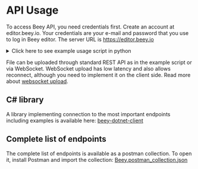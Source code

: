 
API Usage
=========

To access Beey API, you need credentials first. Create an account at editor.beey.io. Your credentials are your e-mail and password that you use to log in Beey editor. The server URL is https://editor.beey.io

<details>
<summary>Click here to see example usage script in python</summary>

```py
#!/usr/bin/python3
import requests
import json
import argparse
import os
import time
import sys

def load_credentials():
    try:
        with open('credentials.txt') as credentials:
            server, email, password = credentials.read().splitlines()
    except Exception:
        print('failed to read credentials')
        print('create file credentials.txt containing three lines: server address, email, password')
        sys.exit(1)
    return [server.rstrip('/'), email, password]

def login(server, email, password):
    url = server + '/API/Login'

    querystring = {'email':email, 'password':password}

    payload = ''
    headers = {
        'cache-control': 'no-cache',
    }

    response = requests.request('POST', url, data=payload, headers=headers, params=querystring)
    if response.status_code != 200:
        print('login failed' + str(response.status_code) + ' ' + response.text)
        raise Exception('login failed')
    return response.json()['Token']


def create_project(name, token):
    url = server + '/API/Project'
    payload = {
        'Name': name,
        'CustomPath': ''
    }
    payload = json.dumps(payload)
    headers = {
        'Authorization': token,
        'Content-Type': 'application/json'
    }
    response = requests.request('POST', url, headers=headers, data=payload)
    if response.status_code != 200:
        print('creating project failed' + str(response.status_code) + ' ' + response.text)
        raise Exception('create project failed')
    return response.json()['Id'], response.json()['AccessToken']


def upload_file(fname, auth_token, project_id):
    file_size = os.path.getsize(fname)
    url = f'{server}/API/Project/{project_id}/Files/UploadMediaFile?fileSize={file_size}'

    payload = {}
    files = [
        ('name', open(fname, 'rb'))
    ]
    headers = {
        'Authorization': auth_token
    }

    response = requests.request('POST', url, headers=headers, data=payload, files=files)
    if response.status_code != 200:
        print('file upload failed' + str(response.status_code) + ' ' + response.text)
        raise Exception('file upload failed')

def transcribe_file(auth_token, project_id, language):
    url = f'{server}/API/Project/Queue/Enqueue?projectId={project_id}&lang={language}&transcriptionProfile=default'
    print(url)
    payload = {}
    files = {}
    headers = {
      'Authorization': auth_token
    }
    response = requests.request('GET', url, headers=headers, data=payload, files=files)
    if response.status_code != 200:
        # something unexpected happened
        print('enqueue failed ' + str(response.status_code) + ' ' + response.text)
        raise Exception('failed to transcribe')

# acquires trsx (xml output of the ASR including transcription with timestamps)
def download_original_trsx(auth_token, project_id):
    url = f'{server}/API/Project/{project_id}/Files/OriginalTrsx'
    payload  = {}
    headers = {
        'Authorization': auth_token,
        'Content-Type': 'application/json' 
    }

    response = requests.request('GET', url, headers=headers, data = payload)
    print(response)
    return response.text

def get_subtitles(auth_token, project_id):
    url = f'{server}/API/Project/{project_id}/Export?formatId=srt'

    payload = {}
    headers = {
      'Authorization': auth_token,
      'Content-Type': 'application/json; charset=utf-8'
    }

    response = requests.request('GET', url, headers=headers, data = payload)
    response.encoding = 'utf-8'
    print(response)
    return response.text


# Wait until transcription is complete
def wait_for_trsx(auth_token, project_id):
    print('poll for trsx:')
    url = server + f'/API/Project/{project_id}'

    payload = {}
    headers = {
        'Authorization': auth_token,
        'Content-Type': 'application/json'
    }
    originalTrsxId = None
    for i in range(240): # give up after 2 hours
        response = requests.request('GET', url, headers=headers, data = payload)
        originalTrsxId = response.json()['OriginalTrsxId']
        if originalTrsxId != None:
            print('trsx available - transcription ended')
            return True
        print('trsx not yet available, retrying in 30 s...')
        time.sleep(30)
    print('transcription timed out')
    return False

def save_file(content, name):
    with open(name, 'w', encoding='utf-8') as output_file:
        output_file.write(content)


if (__name__ == '__main__'):
    parser = argparse.ArgumentParser()
    parser.add_argument('recording')
    parser.add_argument('output')
    parser.add_argument('--language', default='cs-CZ')
    parser.add_argument('--subtitles', action='store_true')
    args = parser.parse_args()

    server, email, password = load_credentials()

    print('login...')
    auth_token = login(server, email, password)

    print('creating project...')
    project_id, access_token = create_project('api ' + args.recording, token=auth_token)

    print('uploading file...')
    upload_file(args.recording, auth_token, project_id)

    print('requesting transcription...')
    transcribe_file(auth_token, project_id, args.language)

    print('waiting for trsx...')
    wait_for_trsx(auth_token, project_id)
    
    print('saving...')
    if (args.subtitles):
      subtitles = get_subtitles(auth_token, project_id)
      save_file(subtitles, args.output)
      print('subtitles saved to: ' + args.output)
    else:
      trsx = download_original_trsx(auth_token, project_id)
      save_file(trsx, args.output)
      print('trsx saved to: ' + args.output)
    print('done.')
```
</details>

File can be uploaded through standard REST API as in the example script or via WebSocket. WebSocket upload has low latency and also allows reconnect, although you need to implement it on the client side. Read more about [websocket upload](https://github.com/newtontechnologies/beey-data-exchange-model/blob/master/docs/websocket-upload.md).

C# library
----------

A library implementing connection to the most important endpoints including examples is available here: [beey-dotnet-client](https://github.com/newtontechnologies/beey-dotnet-client)

Complete list of endpoints
--------------------------

The complete list of endpoints is available as a postman collection. To open it, install Postman and import the collection: [Beey.postman_collection.json](https://github.com/newtontechnologies/beey-data-exchange-model/blob/master/Beey.postman_collection.json)
